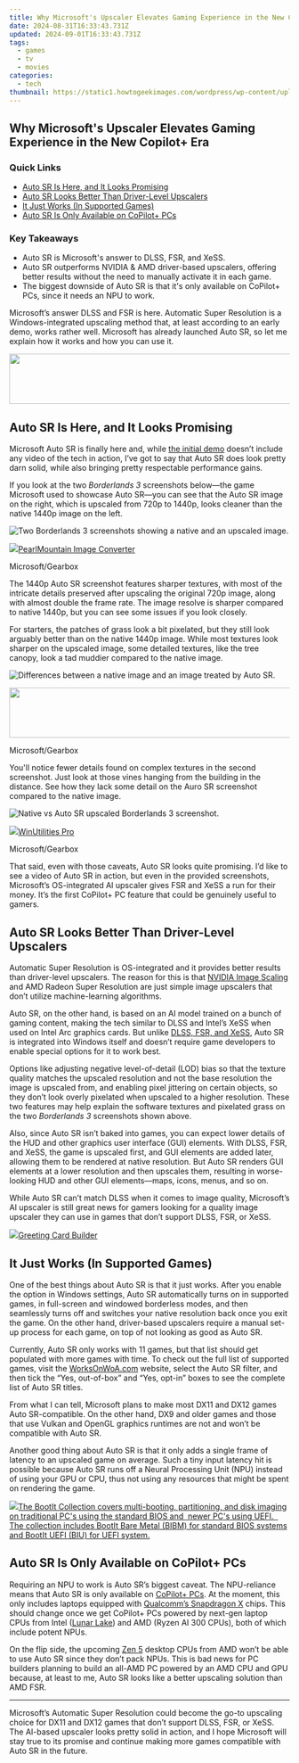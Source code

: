 ```yaml
---
title: Why Microsoft's Upscaler Elevates Gaming Experience in the New Copilot+ Era
date: 2024-08-31T16:33:43.731Z
updated: 2024-09-01T16:33:43.731Z
tags:
  - games
  - tv
  - movies
categories:
  - tech
thumbnail: https://static1.howtogeekimages.com/wordpress/wp-content/uploads/2024/06/laptop-with-two-video-game-controllers-above-the-keyboard-and-microsoft-directsr-on-the-screen.jpg
---
```


## Why Microsoft's Upscaler Elevates Gaming Experience in the New Copilot+ Era

### Quick Links

* [Auto SR Is Here, and It Looks Promising](https://techidaily.com/simple-ways-to-get-lost-videos-back-from-vivo-y27s-by-fonelab-android-recover-video/)
* [Auto SR Looks Better Than Driver-Level Upscalers](https://extra-approaches.techidaily.com/2024-approved-quicklivestream-101-how-to-broadcast-a-podcast-with-zero-hitches/)
* [It Just Works (In Supported Games)](https://www.howtogeek.com/microsofts-upscaler-is-the-only-reason-gamers-will-care-about-a-copilot-pc/#it-just-works-in-supported-games)
* [Auto SR Is Only Available on CoPilot+ PCs](https://extra-hints.techidaily.com/2024-approved-best-three-tactics-for-maximizing-zoom-transcoding/)

### Key Takeaways

* Auto SR is Microsoft's answer to DLSS, FSR, and XeSS.
* Auto SR outperforms NVIDIA & AMD driver-based upscalers, offering better results without the need to manually activate it in each game.
* The biggest downside of Auto SR is that it's only available on CoPilot+ PCs, since it needs an NPU to work.

 Microsoft’s answer DLSS and FSR is here. Automatic Super Resolution is a Windows-integrated upscaling method that, at least according to an early demo, works rather well. Microsoft has already launched Auto SR, so let me explain how it works and how you can use it.

<!-- affiliate ads begin -->
<a href="https://laganoo.pxf.io/c/5597632/1657399/16446" target="_top" id="1657399"><img src="//a.impactradius-go.com/display-ad/16446-1657399" border="0" alt="" width="728" height="90"/></a><img height="0" width="0" src="https://imp.pxf.io/i/5597632/1657399/16446" style="position:absolute;visibility:hidden;" border="0" />
<!-- affiliate ads end -->
##  Auto SR Is Here, and It Looks Promising

 Microsoft Auto SR is finally here and, while [the initial demo](https://devblogs.microsoft.com/directx/autosr/) doesn’t include any video of the tech in action, I’ve got to say that Auto SR does look pretty darn solid, while also bringing pretty respectable performance gains.

 If you look at the two _Borderlands 3_ screenshots below—the game Microsoft used to showcase Auto SR—you can see that the Auto SR image on the right, which is upscaled from 720p to 1440p, looks cleaner than the native 1440p image on the left.

![Two Borderlands 3 screenshots showing a native and an upscaled image.](https://static1.howtogeekimages.com/wordpress/wp-content/uploads/2024/06/microsoft-auto-sr.png) 

<!-- affiliate ads begin -->
<a href="https://secure.2checkout.com/order/checkout.php?PRODS=4550420&QTY=1&AFFILIATE=108875&CART=1"><img src="https://www.pearlmountainsoft.com/n_img/product/pic/f_02.jpg" border="0">PearlMountain Image Converter</a>
<!-- affiliate ads end -->
Microsoft/Gearbox

 The 1440p Auto SR screenshot features sharper textures, with most of the intricate details preserved after upscaling the original 720p image, along with almost double the frame rate. The image resolve is sharper compared to native 1440p, but you can see some issues if you look closely.

 For starters, the patches of grass look a bit pixelated, but they still look arguably better than on the native 1440p image. While most textures look sharper on the upscaled image, some detailed textures, like the tree canopy, look a tad muddier compared to the native image.

![Differences between a native image and an image treated by Auto SR.](https://static1.howtogeekimages.com/wordpress/wp-content/uploads/2024/06/microsoft-auto-sr-01.png) 

<!-- affiliate ads begin -->
<a href="https://arkmc.pxf.io/c/5597632/427477/5172" target="_top" id="427477"><img src="//a.impactradius-go.com/display-ad/5172-427477" border="0" alt="" width="728" height="90"/></a><img height="0" width="0" src="https://arkmc.pxf.io/i/5597632/427477/5172" style="position:absolute;visibility:hidden;" border="0" />
<!-- affiliate ads end -->
Microsoft/Gearbox

 You'll notice fewer details found on complex textures in the second screenshot. Just look at those vines hanging from the building in the distance. See how they lack some detail on the Auro SR screenshot compared to the native image.

![Native vs Auto SR upscaled Borderlands 3 screenshot.](https://static1.howtogeekimages.com/wordpress/wp-content/uploads/2024/06/microsoft-auto-sr-03.png) 

<!-- affiliate ads begin -->
<a href="https://secure.2checkout.com/order/checkout.php?PRODS=4665597&QTY=1&AFFILIATE=108875&CART=1"><img src="https://www.pcclean.io/wp-content/uploads/2018/03/winutilities-box-130521.png" border="0">WinUtilities Pro</a>
<!-- affiliate ads end -->
Microsoft/Gearbox

 That said, even with those caveats, Auto SR looks quite promising. I’d like to see a video of Auto SR in action, but even in the provided screenshots, Microsoft’s OS-integrated AI upscaler gives FSR and XeSS a run for their money. It’s the first CoPilot+ PC feature that could be genuinely useful to gamers.

##  Auto SR Looks Better Than Driver-Level Upscalers

 Automatic Super Resolution is OS-integrated and it provides better results than driver-level upscalers. The reason for this is that [NVIDIA Image Scaling](https://some-approaches.techidaily.com/updated-the-essential-list-7-leading-generators-for-nft-artworks/) and AMD Radeon Super Resolution are just simple image upscalers that don’t utilize machine-learning algorithms.

 Auto SR, on the other hand, is based on an AI model trained on a bunch of gaming content, making the tech similar to DLSS and Intel’s XeSS when used on Intel Arc graphics cards. But unlike [DLSS, FSR, and XeSS](https://desktop-recording.techidaily.com/new-2024-approved-capture-master-high-res-screen-record/), Auto SR is integrated into Windows itself and doesn’t require game developers to enable special options for it to work best.

 Options like adjusting negative level-of-detail (LOD) bias so that the texture quality matches the upscaled resolution and not the base resolution the image is upscaled from, and enabling pixel jittering on certain objects, so they don’t look overly pixelated when upscaled to a higher resolution. These two features may help explain the software textures and pixelated grass on the two _Borderlands 3_ screenshots shown above.

 Also, since Auto SR isn’t baked into games, you can expect lower details of the HUD and other graphics user interface (GUI) elements. With DLSS, FSR, and XeSS, the game is upscaled first, and GUI elements are added later, allowing them to be rendered at native resolution. But Auto SR renders GUI elements at a lower resolution and then upscales them, resulting in worse-looking HUD and other GUI elements—maps, icons, menus, and so on.

 While Auto SR can’t match DLSS when it comes to image quality, Microsoft’s AI upscaler is still great news for gamers looking for a quality image upscaler they can use in games that don’t support DLSS, FSR, or XeSS.

<!-- affiliate ads begin -->
<a href="https://secure.2checkout.com/order/checkout.php?PRODS=2067133&QTY=1&AFFILIATE=108875&CART=1"><img src="https://www.pearlmountainsoft.com/n_img/product/gcb/banScrn.jpg" border="0">Greeting Card Builder</a>
<!-- affiliate ads end -->
##  It Just Works (In Supported Games)

 One of the best things about Auto SR is that it just works. After you enable the option in Windows settings, Auto SR automatically turns on in supported games, in full-screen and windowed borderless modes, and then seamlessly turns off and switches your native resolution back once you exit the game. On the other hand, driver-based upscalers require a manual set-up process for each game, on top of not looking as good as Auto SR.

 Currently, Auto SR only works with 11 games, but that list should get populated with more games with time. To check out the full list of supported games, visit the [WorksOnWoA.com](https://www.worksonwoa.com/) website, select the Auto SR filter, and then tick the “Yes, out-of-box” and “Yes, opt-in” boxes to see the complete list of Auto SR titles.

 From what I can tell, Microsoft plans to make most DX11 and DX12 games Auto SR-compatible. On the other hand, DX9 and older games and those that use Vulkan and OpenGL graphics runtimes are not and won’t be compatible with Auto SR.

 Another good thing about Auto SR is that it only adds a single frame of latency to an upscaled game on average. Such a tiny input latency hit is possible because Auto SR runs off a Neural Processing Unit (NPU) instead of using your GPU or CPU, thus not using any resources that might be spent on rendering the game.

<!-- affiliate ads begin -->
<a href="https://secure.2checkout.com/order/checkout.php?PRODS=45152810&QTY=1&AFFILIATE=108875&CART=1"> <img src="https://secure.avangate.com/images/merchant/842ca578342915ccb8ae069595ba7233/products/copy_bootit-ss1_178x139.jpg" border="0">The BootIt Collection covers multi-booting, partitioning, and disk imaging on traditional PC's using the standard BIOS and  newer PC's using UEFI.   The collection includes BootIt Bare Metal (BIBM) for standard BIOS systems and BootIt UEFI (BIU) for UEFI system. 
</a>
<!-- affiliate ads end -->
##  Auto SR Is Only Available on CoPilot+ PCs

 Requiring an NPU to work is Auto SR’s biggest caveat. The NPU-reliance means that Auto SR is only available on [CoPilot+ PCs](https://change-location.techidaily.com/how-to-stop-my-spouse-from-spying-on-my-motorola-moto-g24-drfone-by-drfone-virtual-android/). At the moment, this only includes laptops equipped with [Qualcomm’s Snapdragon X](https://extra-skills.techidaily.com/updated-mobile-mastery-upgrade-photos-elevated-at-no-price/) chips. This should change once we get CoPilot+ PCs powered by next-gen laptop CPUs from Intel ([Lunar Lake](https://android-unlock.techidaily.com/in-2024-best-ways-on-how-to-unlockbypassswiperemove-vivo-y78-5g-fingerprint-lock-by-drfone-android/)) and AMD (Ryzen AI 300 CPUs), both of which include potent NPUs.

 On the flip side, the upcoming [Zen 5](https://techidaily.com/the-way-to-recover-deleted-pictures-on-infinix-smart-8-without-backup-by-fonelab-android-recover-pictures/) desktop CPUs from AMD won’t be able to use Auto SR since they don’t pack NPUs. This is bad news for PC builders planning to build an all-AMD PC powered by an AMD CPU and GPU because, at least to me, Auto SR looks like a better upscaling solution than AMD FSR.

---

 Microsoft’s Automatic Super Resolution could become the go-to upscaling choice for DX11 and DX12 games that don’t support DLSS, FSR, or XeSS. The AI-based upscaler looks pretty solid in action, and I hope Microsoft will stay true to its promise and continue making more games compatible with Auto SR in the future.

<ins class="adsbygoogle"
     style="display:block"
     data-ad-format="autorelaxed"
     data-ad-client="ca-pub-7571918770474297"
     data-ad-slot="1223367746"></ins>



<ins class="adsbygoogle"
     style="display:block"
     data-ad-client="ca-pub-7571918770474297"
     data-ad-slot="8358498916"
     data-ad-format="auto"
     data-full-width-responsive="true"></ins>


